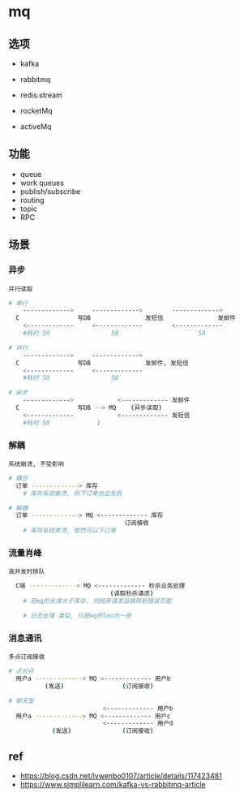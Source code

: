 # mq

## 选项

- kafka

- rabbitmq

- redis.stream

- rocketMq

- activeMq

## 功能

- queue
- work queues
- publish/subscribe
- routing
- topic
- RPC

## 场景

### 异步

    并行读取

```bash
# 串行
    ------------->     ------------->        ------------->
  C                写DB               发短信               发邮件
    <-------------     <-------------        <-------------
    #耗时 50                 50                      50

# 并行
    ------------->     -------------> 
  C                写DB               发邮件, 发短信
    <-------------     <-------------
    #耗时 50                 50                     

# 异步
    ------------->            <------------- 发邮件
  C                写DB --> MQ    (异步读取)
    <-------------            <------------- 发短信
    #耗时 50             1                     
```

### 解耦

    系统崩溃, 不受影响

```bash
# 耦合
  订单 -------------> 库存
    # 库存系统崩溃, 则下订单也会失败

# 解耦
  订单 -------------> MQ <------------- 库存
                                订阅接收
    # 库存系统奔溃, 依然可以下订单
```

### 流量肖峰

    高并发时排队

```bash
  C端 -------------> MQ <------------- 秒杀业务处理
                            (读取秒杀请求)
    # 若mq的长度大于库存, 则抛弃请求且跳转到错误页面

    # 日志处理 类似, 只是mq的len大一些
```

### 消息通讯

    多点订阅接收

```bash
# 点对点
  用户a -------------> MQ <------------- 用户b
          (发送)                (订阅接收)

# 聊天室
                          <------------- 用户b
  用户a -------------> MQ <------------- 用户c
                          <------------- 用户d
            (发送)              (订阅接收)
```

## ref

- <https://blog.csdn.net/lvwenbo0107/article/details/117423481>
- <https://www.simplilearn.com/kafka-vs-rabbitmq-article>